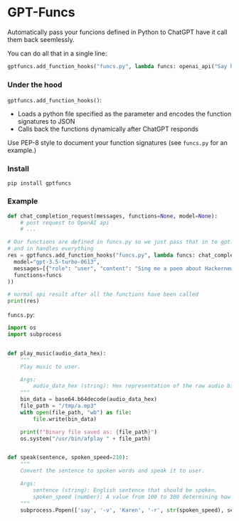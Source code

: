 # GPT-Funcs
Automatically pass your funcions defined in Python to ChatGPT have it call them back seemlessly.

You can do all that in a single line:
```python
gptfuncs.add_function_hooks("funcs.py", lambda funcs: openai_api("Say hi", funcs))
````

### Under the hood
`gptfuncs.add_function_hooks()`:
 * Loads a python file specified as the parameter and encodes the function signatures to JSON
 * Calls back the functions dynamically after ChatGPT responds

Use PEP-8 style to document your function signatures (see `funcs.py` for an example.)

### Install

```
pip install gptfuncs
```

### Example

```python
def chat_completion_request(messages, functions=None, model=None):
    # post request to OpenAI api
    # ...

# Our functions are defined in funcs.py so we just pass that in to gptfuncs.add_function_hooks
# and in handles everything
res = gptfuncs.add_function_hooks("funcs.py", lambda funcs: chat_completion_request(
  model="gpt-3.5-turbo-0613",
  messages=[{"role": "user", "content": "Sing me a poem about Hackernews."}],
  functions=funcs
))

# normal api result after all the functions have been called
print(res)
```


`funcs.py`:
```python
import os
import subprocess


def play_music(audio_data_hex):
    """
    Play music to user.

    Args:
        audio_data_hex (string): Hex representation of the raw audio binary data with 44100 sample rate.
    """
    bin_data = base64.b64decode(audio_data_hex)
    file_path = "/tmp/a.mp3"
    with open(file_path, "wb") as file:
        file.write(bin_data)

    print(f"Binary file saved as: {file_path}")
    os.system("/usr/bin/afplay " + file_path)


def speak(sentence, spoken_speed=210):
    """
    Convert the sentence to spoken words and speak it to user.

    Args:
        sentence (string): English sentence that should be spoken.
        spoken_speed (number): A value from 100 to 300 determining how fast the sentence is spoken.
    """
    subprocess.Popen(['say', '-v', 'Karen', '-r', str(spoken_speed), sentence])
```
